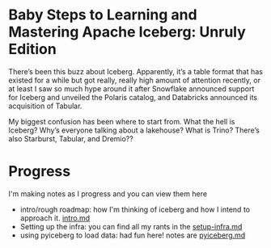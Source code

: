 # Baby Steps to Learning and Mastering Apache Iceberg: Unruly Edition

There’s been this buzz about Iceberg. Apparently, it’s a table format that has existed for a while but got really, really high amount of attention recently, or at least I saw so much hype around it after Snowflake announced support for Iceberg and unveiled the Polaris catalog, and Databricks announced its acquisition of Tabular.

My biggest confusion has been where to start from. What the hell is Iceberg? Why’s everyone talking about a lakehouse? What is Trino? There’s also Starburst, Tabular, and Dremio??

# Progress
I'm making notes as I progress and you can view them here
- intro/rough roadmap: how I'm thinking of iceberg and how I intend to approach it. [intro.md](./notes/intro.md)
- Setting up the infra: you can find all my rants in the [setup-infra.md](./notes/setup-infra.md)
- using pyiceberg to load data: had fun here! notes are [pyiceberg.md](./notes/pyiceberg.md)